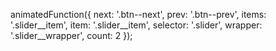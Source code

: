 animatedFunction({
    next: '.btn--next',
    prev: '.btn--prev',
    items: '.slider__item',
    item: '.slider__item',
    selector: '.slider',
    wrapper: '.slider__wrapper',
    count: 2
});
